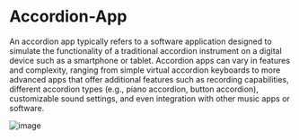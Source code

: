# Accordion-App
 An accordion app typically refers to a software application designed to simulate the functionality of a traditional accordion instrument on a digital device such as a smartphone or tablet. Accordion apps can vary in features and complexity, ranging from simple virtual accordion keyboards to more advanced apps that offer additional features such as recording capabilities, different accordion types (e.g., piano accordion, button accordion), customizable sound settings, and even integration with other music apps or software.

 ![image](https://github.com/Enockodhis/Accordion-App/assets/107674019/3b05c7b9-b301-444a-a023-6812815e0ef8)

